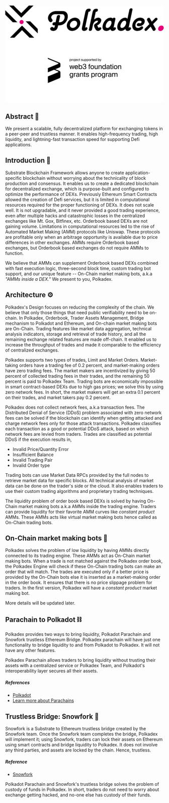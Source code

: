 ﻿![Logo](https://github.com/Polkadex-Substrate/Documentation/blob/master/images/Logo.svg)
 ![Web3 Grants](https://github.com/Polkadex-Substrate/Documentation/blob/master/images/web3%20foundation_grants_badge_black.svg)
## Abstract :memo:
We present a scalable, fully decentralized platform for exchanging tokens in a peer-peer and trustless manner. It enables high-frequency trading, high liquidity, and lightning-fast transaction speed for supporting Defi applications.
## Introduction :handshake:
Substrate Blockchain Framework allows anyone to create application-specific blockchain without worrying about the technicality of block production and consensus.	It enables us to create a dedicated blockchain for decentralized exchange, which is purpose-built and configured to optimize the performance of DEXs. Previously Ethereum Smart Contracts allowed the creation of Defi services, but it is limited in computational resources required for the proper functioning of DEXs. It does not scale well. It is not upgradable, and it never provided a good trading experience, even after multiple hacks and catastrophic losses in the centralized exchanges like Mt. Gox, Bitfinex, etc. Orderbook based DEXs are not gaining volume. Limitations in computational resources led to the rise of Automated Market Making  (AMM) protocols like Uniswap. These protocols are profitable only when an arbitrage opportunity is available due to price differences in other exchanges. AMMs require Orderbook based exchanges, but Orderbook based exchanges do not require AMMs to function. 

We believe that AMMs can supplement Orderbook based DEXs combined with fast execution logic, three-second block time, custom trading bot support, and our unique feature -- On-Chain market making bots, a.k.a *"AMMs inside a DEX."* We present to you, Polkadex.

## Architecture :gear:
Polkadex's Design focuses on reducing the complexity of the chain. We believe that only those things that need public verifiability need to be on-chain. In Polkadex, Orderbook, Trader Assets Management, Bridge mechanism to Polkadot and Ethereum, and On-chain market making bots are On-Chain. Trading features like market data aggregation,  technical analysis indicators, storage and retrieval of trade history, and all the remaining exchange related features are made off-chain. It enabled us to increase the throughput of trades and made it comparable to the efficiency of centralized exchanges. 

Polkadex supports two types of trades, Limit and Market Orders. Market-taking orders have a trading fee of 0.2 percent, and market-making orders have zero trading fees. The market makers are incentivized by giving 50 percent of collected trading fees in their trades, and the remaining 50 percent is paid to Polkadex Team. Trading bots are economically impossible in smart contract-based DEXs due to high gas prices; we solve this by using zero network fees. In short, the market makers will get an extra 0.1 percent on their trades, and market takers pay 0.2 percent.

Polkadex does not collect network fees, a.k.a transaction fees. The Distributed Denial of Service (DDoS) problem associated with zero network fees can be solved if the blockchain can identify when getting attacked and charge network fees only for those attack transactions. Polkadex classifies each transaction as a good or potential DDoS attack, based on which network fees are levied from traders. Trades are classified as potential DDoS if the execution results in,
 

 - Invalid Price/Quantity Error 
 - Insufficient Balance 
 - Invalid Trading Pair 
 - Invalid Order type

Trading bots can use Market Data RPCs provided by the full nodes to retrieve market data for specific blocks. All technical analysis of market data can be done on the trader's side or the cloud. It also enables traders to use their custom trading algorithms and proprietary trading techniques.

The liquidity problem of order book based DEXs is solved by having On-Chain market making bots a.k.a AMMs inside the trading engine. Traders can provide liquidity for their favorite AMM curves like *constant product* AMMs. These AMMs acts like virtual market making bots hence called as On-Chain trading bots.
## On-Chain market making bots :robot:
Polkadex solves the problem of low liquidity by having AMMs directly connected to its trading engine. These AMMs act as On-Chain market making bots. When a trade is not matched against the Polkadex order book, the Polkadex Engine will check if these On-Chain trading bots can make an order that will match. The trades are executed only if a better price is provided by the On-Chain bots else it is inserted as a market-making order in the order book. It ensures that there is no price slippage problem for traders. In the first version, Polkadex will have a *constant product* market making bot.

More details will be updated later.
## Parachain to Polkadot :chains:
Polkadex provides two ways to bring liquidity, Polkadot Parachain and Snowfork trustless Ethereum Bridge. Polkadex parachain will have just one functionality to bridge liquidity to and from Polkadot to Polkadex. It will not have any other features. 

Polkadex Parachain allows traders to bring liquidity without trusting their assets with a centralized service or Polkadex Team, and Polkadot's interoperability layer secures all their assets.

##### References
* [Polkadot](https://polkadot.network/)
* [Learn more about Parachains](https://wiki.polkadot.network/docs/en/learn-parachains)
## Trustless Bridge: Snowfork :link:
Snowfork is a Substrate to Ethereum trustless bridge created by the Snowfork team. Once the Snowfork team completes the bridge, Polkadex will implement it; using Snowfork, traders can lock their assets on Ethereum using smart contracts and bridge liquidity to Polkadex. It does not involve any third parties, and assets are locked by the chain. Hence, trustless.
##### Reference
* [Snowfork](https://github.com/Snowfork/polkadot-ethereum)

Polkadot Parachain and Snowfork's trustless bridge solves the problem of custody of funds in Polkadex. In short, traders do not need to worry about exchange getting hacked, and no-one else has custody of their funds.
